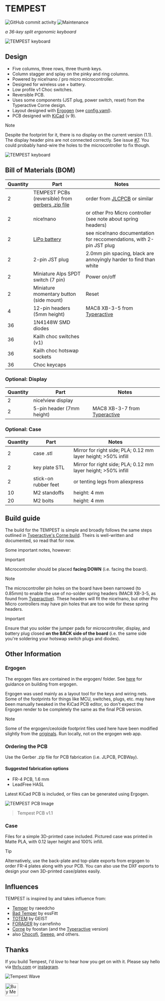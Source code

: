 # TEMPEST
![GitHub commit activity](https://img.shields.io/github/commit-activity/m/thrly/tempest) ![Maintenance](https://img.shields.io/maintenance/yes/2025)

_a 36-key split ergonomic keyboard_

![TEMPEST keyboard](images/tempest.jpg)

## Design

- Five columns, three rows, three thumb keys.
- Column stagger and splay on the pinky and ring columns.
- Powered by nice!nano / pro micro microcontroller.
- Designed for wireless use + battery.
- Low profile v1 Choc switches.
- Reversible PCB.
- Uses some components (JST plug, power switch, reset) from the Typeractive Corne design.
- Layout designed with [Ergogen](https://ergogen.ceoloide.com/) (see [config.yaml](./ergogen/config.yaml)).
- PCB designed with [KiCad](https://www.kicad.org/) (v 9).

> [!NOTE]
> Despite the footprint for it, there is no display on the current version (1.1). The display header pins are not connected correctly. See issue [#7](https://github.com/thrly/tempest/issues/7). You could probably hand-wire the holes to the microcontroller to fix though.

![TEMPEST keyboard](images/tempest-2.jpg)

## Bill of Materials (BOM)

| Quantity | Part                                                                             | Notes                                                                                                            |
| -------- | -------------------------------------------------------------------------------- | ---------------------------------------------------------------------------------------------------------------- |
| 2        | TEMPEST PCBs (reversible) from [gerbers .zip file](/tempest%201-1%20gerbers.zip) | order from [JLCPCB](https://jlcpcb.com/) or similar                                                              |
| 2        | nice!nano                                                                        | or other Pro Micro controller (see note about spring headers)                                                    |
| 2        | [LiPo battery](https://typeractive.xyz/products/lithium-battery-110mah)          | see nice!nano documentation for reccomendations, with 2-pin JST plug                                             |
| 2        | 2-pin JST plug                                                                   | 2.0mm pin spacing, black are annoyingly harder to find than white                                                |
| 2        | Miniature Alps SPDT switch (7 pin)                                               | Power on/off                                                                                                     |
| 2        | Miniature momentary button (side mount)                                          | Reset                                                                                                            |
| 4        | 12-pin headers (5mm height)                                                      | MAC8 XB-3-5 from [Typeractive](https://typeractive.xyz/products/no-solder-spring-headers?variant=47196312502503) |
| 36       | 1N4148W SMD diodes                                                               |
| 36       | Kailh choc switches (v1)                                                         |
| 36       | Kailh choc hotswap sockets                                                       |
| 36       | Choc keycaps                                                                     |

### Optional: Display

| Quantity | Part                      | Notes                                                                                                            |
| -------- | ------------------------- | ---------------------------------------------------------------------------------------------------------------- |
| 2        | nice!view display         |
| 2        | 5-pin header (7mm height) | MAC8 XB-3-7 from [Typeractive](https://typeractive.xyz/products/no-solder-spring-headers?variant=47196312535271) |

### Optional: Case

| Quantity | Part                 | Notes                                                         |
| -------- | -------------------- | ------------------------------------------------------------- |
| 2        | case .stl            | Mirror for right side; PLA; 0.12 mm layer height; >50% infill |
| 2        | key plate STL        | Mirror for right side; PLA; 0.12 mm layer height; >50% infill |
| 2        | stick-on rubber feet | or tenting legs from aliexpress                               |
| 10       | M2 standoffs         | height: 4 mm                                                  |
| 20       | M2 bolts             | height: 4 mm                                                  |

## Build guide

The build for the TEMPEST is simple and broadly follows the same steps outlined in [Typeractive's Corne build](https://docs.typeractive.xyz/build-guides/corne-wireless). Theirs is well-written and documented, so read that for now.

Some important notes, however:

> [!IMPORTANT]
> Microcontroller should be placed **facing DOWN** (i.e. facing the board).

> [!NOTE]
> The microcontroller pin holes on the board have been narrowed (to 0.85mm) to enable the use of no-solder spring headers (MAC8 XB-3-5, as found from [Typeractive](https://typeractive.xyz/products/no-solder-spring-headers?variant=47196312502503)). These headers will fit the nice!nano, but other Pro Micro controllers may have pin holes that are too wide for these spring headers.

> [!IMPORTANT]
> Ensure that you solder the jumper pads for microcontroller, display, and battery plug closed **on the BACK side of the board** (i.e. the same side you're soldering your hotswap switch plugs and diodes).

## Other Information

### Ergogen

The ergogen files are contained in the ergogen/ folder. See [here](https://docs.ergogen.xyz/usage) for guidance on building from ergogen.

Ergogen was used mainly as a layout tool for the keys and wiring nets. Some of the footprints for things like MCU, switches, plugs, etc. may have been manually tweaked in the KiCad PCB editor, so don't expect the Ergogen render to be completely the same as the final PCB version.

> [!NOTE]
> Some of the ergogen/ceoloide footprint files used here have been modified slightly from the [originals](https://github.com/ceoloide/ergogen-footprints). Run locally, not on the ergogen web app.

### Ordering the PCB

Use the Gerber .zip file for PCB fabrication (i.e. JLPCB, PCBWay).

#### Suggested fabrication options

- FR-4 PCB, 1.6 mm
- LeadFree HASL

Latest KiCad PCB is included, or files can be generated using Ergogen.

![TEMPEST PCB Image](images/tempest-pcb-v1-1.png)

> Tempest PCB v1.1

### Case

Files for a simple 3D-printed case included. Pictured case was printed in Matte PLA, with 0.12 layer height and 100% infill.

> [!TIP]
> Alternatively, use the back-plate and top-plate exports from ergogen to order FR-4 plates along with your PCB. You can also use the DXF exports to design your own 3D-printed case/plates easily.

## Influences

TEMPEST is inspired by and takes influence from:

- [Temper](https://github.com/raeedcho/temper) by raeedcho
- [Bad Temper](https://github.com/essFitt/Bad-Temper/tree/main) by essFitt
- [TOTEM](https://github.com/GEIGEIGEIST/TOTEM) by GEIST
- [FORAGER](https://github.com/carrefinho/forager) by carrefinho
- [Corne](https://github.com/foostan/crkbd) by foostan (and the [Typeractive](https://typeractive.xyz/) version)
- also [Chocofi](https://github.com/pashutk/chocofi), [Sweep](https://github.com/davidphilipbarr/Sweep), and others.

## Thanks

If you build Tempest, I'd _love_ to hear how you get on with it. Please say hello via [thrly.com](https://www.thrly.com) or [instagram](https://www.instagram.com/thrly.xy/).

![Tempest Wave](/images/wave.png)

<a href="https://ko-fi.com/C0C22GIO8" target="_blank"><img height="42" alt="Buy Me a Coffee at ko-fi.com" src="https://storage.ko-fi.com/cdn/kofi1.png?v=6"></a>
